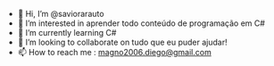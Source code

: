 - 👋 Hi, I’m @saviorarauto
- 👀 I’m interested in  aprender todo conteúdo de programação em C#
- 🌱 I’m currently learning C#
- 💞️ I’m looking to collaborate on  tudo que eu puder ajudar!
- 📫 How to reach me : magno2006.diego@gmail.com

<!---
saviorarauto/saviorarauto is a ✨ special ✨ repository because its `README.md` (this file) appears on your GitHub profile.
You can click the Preview link to take a look at your changes.
--->
